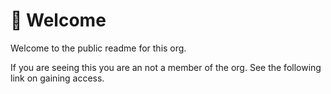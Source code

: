 # 👋 Welcome

Welcome to the public readme for this org. 

If you are seeing this you are an not a member of the org. See the following link on gaining access.